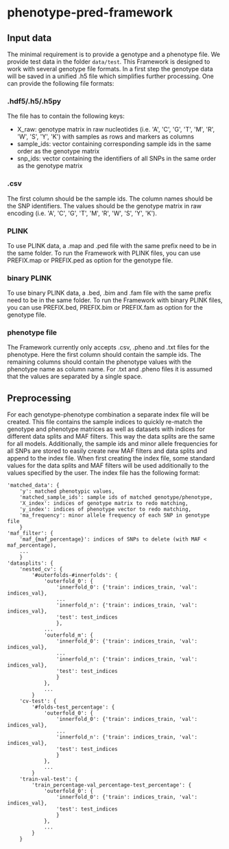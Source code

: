 # phenotype-pred-framework


## Input data
The minimal requirement is to provide a genotype and a phenotype file. We provide test data in the folder `data/test`.
This Framework is designed to work with several genotype file formats. In a first step the genotype data will be saved 
in a unified .h5 file which simplifies further processing. One can provide the following file formats:

### .hdf5/.h5/.h5py
The file has to contain the following keys:

- X_raw: genotype matrix in raw nucleotides (i.e. 'A', 'C', 'G', 'T', 'M', 'R', 'W', 'S', 'Y', 'K')
        with samples as rows and markers as columns
- sample_ids: vector containing corresponding sample ids in the same order as the genotype matrix
- snp_ids: vector containing the identifiers of all SNPs in the same order as the genotype matrix


### .csv
The first column should be the sample ids. The column names should be the SNP identifiers. The values should be the 
genotype matrix in raw encoding (i.e. 'A', 'C', 'G', 'T', 'M', 'R', 'W', 'S', 'Y', 'K'). 


### PLINK
To use PLINK data, a .map and .ped file with the same prefix need to be in the same folder. 
To run the Framework with PLINK files, you can use PREFIX.map or PREFIX.ped as option for the genotype file.


### binary PLINK
To use binary PLINK data, a .bed, .bim and .fam file with the same prefix need to be in the same folder. 
To run the Framework with binary PLINK files, you can use PREFIX.bed, PREFIX.bim or PREFIX.fam as option for the 
genotype file.

### phenotype file 
The Framework currently only accepts .csv, .pheno and .txt files for the phenotype. Here the first column should contain
the sample ids. The remaining columns should contain the phenotype values with the phenotype name as column name. 
For .txt and .pheno files it is assumed that the values are separated by a single space.

## Preprocessing

For each genotype-phenotype combination a separate index file will be created. This file contains the sample indices to 
quickly re-match the genotype and phenotype matrices as well as datasets with indices for different data splits and MAF 
filters. This way the data splits are the same for all models. Additionally, the sample ids and minor allele frequencies 
for all SNPs are stored to easily create new MAF filters and data splits and append to the index file.
When first creating the index file, some standard values for the data splits and MAF filters will be used additionally 
to the values specified by the user. The index file has the following format:
        
    'matched_data': {
        'y': matched phenotypic values,
        'matched_sample_ids': sample ids of matched genotype/phenotype,
        'X_index': indices of genotype matrix to redo matching,
        'y_index': indices of phenotype vector to redo matching,
        'ma_frequency': minor allele frequency of each SNP in genotype file 
        }
    'maf_filter': {
        'maf_{maf_percentage}': indices of SNPs to delete (with MAF < maf_percentage),
        ...
        }
    'datasplits': {
        'nested_cv': {
            '#outerfolds-#innerfolds': {
                'outerfold_0': {
                    'innerfold_0': {'train': indices_train, 'val': indices_val},
                    ...
                    'innerfold_n': {'train': indices_train, 'val': indices_val},
                    'test': test_indices
                    },
                ...
                'outerfold_m': {
                    'innerfold_0': {'train': indices_train, 'val': indices_val},
                    ...
                    'innerfold_n': {'train': indices_train, 'val': indices_val},
                    'test': test_indices
                    }
                },
                ...
            }
        'cv-test': {
            '#folds-test_percentage': {
                'outerfold_0': {
                    'innerfold_0': {'train': indices_train, 'val': indices_val},
                    ...
                    'innerfold_n': {'train': indices_train, 'val': indices_val},
                    'test': test_indices
                    }
                },
                ...
            }
        'train-val-test': {
            'train_percentage-val_percentage-test_percentage': {
                'outerfold_0': {
                    'innerfold_0': {'train': indices_train, 'val': indices_val},
                    'test': test_indices
                    }
                },
                ...
            }
        }